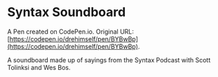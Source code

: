 # Syntax Soundboard

A Pen created on CodePen.io. Original URL: [https://codepen.io/drehimself/pen/BYBwBp](https://codepen.io/drehimself/pen/BYBwBp).

A soundboard made up of sayings from the Syntax Podcast with Scott Tolinksi and Wes Bos.
